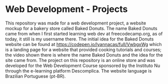 # Web Development - Projects

This repository was made for a web development project, a website mockup for a bakery store called Baked Donuts.
The name Baked Donuts came from when I first started learning web dev at freecodecamp.org, as of today, it still is my username there.
The initial idea for the Baked Donuts website can be found at https://codepen.io/lyannacas/full/VwbgxWg which is a landing page for a website that provided cooking tutorials and courses; the video shown there is where the name Baked Donuts and the idea for the site came from.
The project on this repository is an online store and was developed for the Web Development Course sponsored by the Instituto Nu through the e-learning platform Descomplica. The website language is Brazilian Portuguese (pt-BR).
